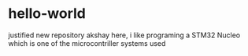 # hello-world
justified new repository
akshay here, i like programing a STM32 Nucleo which is one of the microcontriller systems used 
